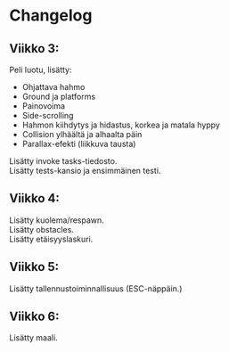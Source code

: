 # Changelog  

## Viikko 3:  

Peli luotu, lisätty:  
- Ohjattava hahmo  
- Ground ja platforms  
- Painovoima   
- Side-scrolling   
- Hahmon kiihdytys ja hidastus, korkea ja matala hyppy  
- Collision ylhäältä ja alhaalta päin  
- Parallax-efekti (liikkuva tausta)  

Lisätty invoke tasks-tiedosto.  
Lisätty tests-kansio ja ensimmäinen testi.  

## Viikko 4:  


Lisätty kuolema/respawn.  
Lisätty obstacles.  
Lisätty etäisyyslaskuri.  

## Viikko 5:  

Lisätty tallennustoiminnallisuus (ESC-näppäin.)  

## Viikko 6:  

Lisätty maali.  